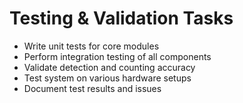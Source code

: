 # Testing & Validation Tasks

- Write unit tests for core modules
- Perform integration testing of all components
- Validate detection and counting accuracy
- Test system on various hardware setups
- Document test results and issues
